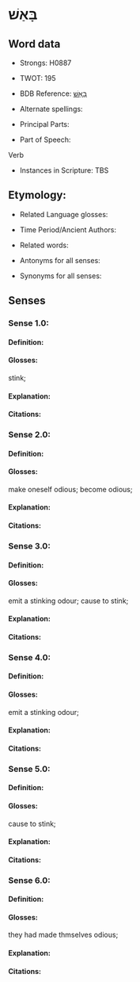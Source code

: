 # בָּאַשׁ

<!-- Status: S2="NeedsEdits" -->
<!-- Lexica used for edits:   -->

## Word data

* Strongs: H0887

* TWOT: 195

* BDB Reference: [בָּאַשׁ](rc://en/bdb/dict/b.ad.aa)

* Alternate spellings:

* Principal Parts:

* Part of Speech:

Verb

* Instances in Scripture: TBS

## Etymology:

* Related Language glosses:

* Time Period/Ancient Authors:

* Related words:

* Antonyms for all senses:

* Synonyms for all senses:

## Senses

### Sense 1.0:

#### Definition:

#### Glosses:

stink; 

#### Explanation:

#### Citations:



### Sense 2.0:

#### Definition:

#### Glosses:

make oneself odious; become odious; 

#### Explanation:

#### Citations:



### Sense 3.0:

#### Definition:

#### Glosses:

emit a stinking odour; cause to stink; 

#### Explanation:

#### Citations:



### Sense 4.0:

#### Definition:

#### Glosses:

emit a stinking odour; 

#### Explanation:

#### Citations:



### Sense 5.0:

#### Definition:

#### Glosses:

cause to stink; 

#### Explanation:

#### Citations:



### Sense 6.0:

#### Definition:

#### Glosses:

they had made thmselves odious; 

#### Explanation:

#### Citations:



